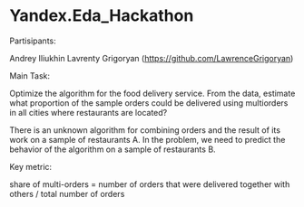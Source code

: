 # Yandex.Eda_Hackathon

Partisipants:

Andrey Iliukhin
Lavrenty Grigoryan (https://github.com/LawrenceGrigoryan)


Main Task:

Optimize the algorithm for the food delivery service.
From the data, estimate what proportion of the sample orders could be delivered using multiorders in all cities where restaurants are located?

There is an unknown algorithm for combining orders and the result of its work on a sample of restaurants A. In the problem, we need to predict the behavior of the algorithm on a sample of restaurants B.


Key metric:

share of multi-orders = number of orders that were delivered together with others / total number of orders
